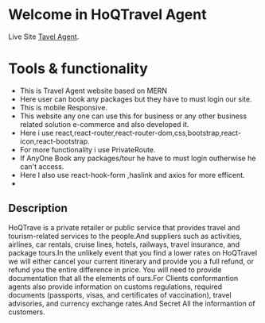 # Welcome in HoQTravel Agent 

Live Site [Tavel Agent](https://hoqtravel-agent.web.app/home).
# Tools & functionality
*	This is Travel Agent website based on MERN
*	Here user can book any packages but they have to must login our site.
*	This is mobile Responsive.
* This website any one can use this for business or any other business related solution e-commerce and also developed it.
* Here i use react,react-router,react-router-dom,css,bootstrap,react-icon,react-bootstrap.
* For more functionality i use PrivateRoute.
* If AnyOne Book any packages/tour he have to must login outherwise he can't access.
* Here I also use react-hook-form ,haslink and axios for more efficent.
* 
## Description
HoQTrave is a private retailer or public service that provides travel and tourism-related services to the people.And suppliers such as activities, airlines, car rentals, cruise lines, hotels, railways, travel insurance, and package tours.In the unlikely event that you find a lower rates on HoQTravel we will either cancel your current itinerary and provide you a full refund, or refund you the entire difference in price. You will need to provide documentation that all the elements of ours.For Clients conformantion agents also provide information on customs regulations, required documents (passports, visas, and certificates of vaccination), travel advisories, and currency exchange rates.And Secret All the informantion of customers.



